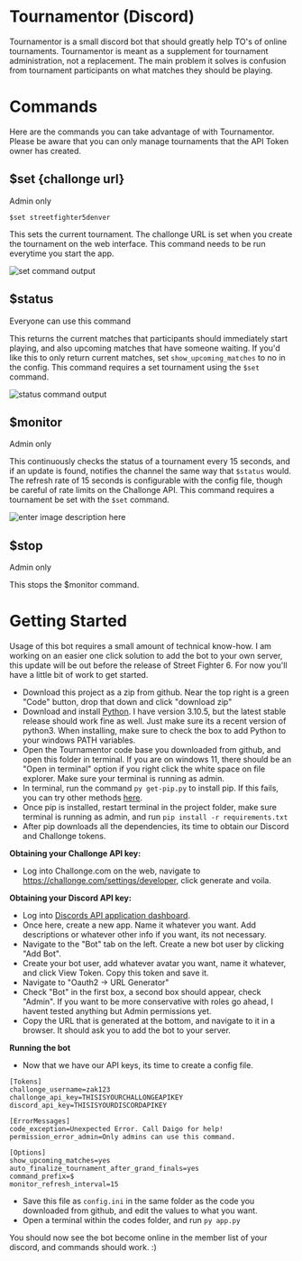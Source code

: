 # Tournamentor (Discord)

Tournamentor is a small discord bot that should greatly help TO's of online tournaments. Tournamentor is meant as a supplement for tournament administration, not a replacement. The main problem it solves is confusion from tournament participants on what matches they should be playing.


# Commands
Here are the commands you can take advantage of with Tournamentor. Please be aware that you can only manage tournaments that the API Token owner has created.

## $set {challonge url}

Admin only

    $set streetfighter5denver

This sets the current tournament. The challonge URL is set when you create the tournament on the web interface. This command needs to be run everytime you start the app.

![set command output](http://zak123.com/img/set-output.png)
## $status

Everyone can use this command

This returns the current matches that participants should immediately start playing, and also upcoming matches that have someone waiting. If you'd like this to only return current matches, set `show_upcoming_matches` to no in the config. This command requires a set tournament using the `$set` command.

![status command output](http://zak123.com/img/status-output.png)
## $monitor

Admin only

This continuously checks the status of a tournament every 15 seconds, and if an update is found, notifies the channel the same way that `$status` would. The refresh rate of 15 seconds is configurable with the config file, though be careful of rate limits on the Challonge API. This command requires a tournament be set with the `$set` command.

![enter image description here](http://zak123.com/img/monitor-output.png)
## $stop

Admin only

This stops the $monitor command.

# Getting Started

Usage of this bot requires a small amount of technical know-how. I am working on an easier one click solution to add the bot to your own server, this update will be out before the release of Street Fighter 6. For now you'll have a little bit of work to get started.

 - Download this project as a zip from github. Near the top right is a green "Code" button, drop that down and click "download zip"
 - Download and install [Python](https://www.python.org/downloads/windows/). I have version 3.10.5, but the latest stable release should work fine as well. Just make sure its a recent version of python3. When installing, make sure to check the box to add Python to your windows PATH variables.
 - Open the Tournamentor code base you downloaded from github, and open this folder in terminal. If you are on windows 11, there should be an "Open in terminal" option if you right click the white space on file explorer. Make sure your terminal is running as admin.
 - In terminal, run the command `py get-pip.py` to install pip. If this fails, you can try other methods [here](https://pip.pypa.io/en/stable/installation/).
 - Once pip is installed, restart terminal in the project folder, make sure terminal is running as admin, and run ``pip install -r requirements.txt``
 - After pip downloads all the dependencies, its time to obtain our Discord and Challonge tokens.

**Obtaining your Challonge API key:**
- Log into Challonge.com on the web, navigate to https://challonge.com/settings/developer, click generate and voila.

**Obtaining your Discord API key:**
- Log into [Discords API application dashboard](https://discord.com/developers/applications).
- Once here, create a new app. Name it whatever you want. Add descriptions or whatever other info if you want, its not necessary.
- Navigate to the "Bot" tab on the left. Create a new bot user by clicking "Add Bot".
- Create your bot user, add whatever avatar you want, name it whatever, and click View Token. Copy this token and save it.
- Navigate to "Oauth2 -> URL Generator"
- Check "Bot" in the first box, a second box should appear, check "Admin". If you want to be more conservative with roles go ahead, I havent tested anything but Admin permissions yet.
- Copy the URL that is generated at the bottom, and navigate to it in a browser. It should ask you to add the bot to your server.

**Running the bot**
- Now that we have our API keys, its time to create a config file.
```
[Tokens]
challonge_username=zak123
challonge_api_key=THISISYOURCHALLONGEAPIKEY
discord_api_key=THISISYOURDISCORDAPIKEY

[ErrorMessages]
code_exception=Unexpected Error. Call Daigo for help!
permission_error_admin=Only admins can use this command.

[Options]
show_upcoming_matches=yes
auto_finalize_tournament_after_grand_finals=yes
command_prefix=$
monitor_refresh_interval=15
```
- Save this file as `config.ini` in the same folder as the code you downloaded from github, and edit the values to what you want.
- Open a terminal within the codes folder, and run `py app.py`

You should now see the bot become online in the member list of your discord, and commands should work. :)
